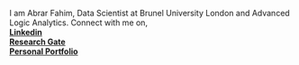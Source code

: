I am Abrar Fahim, Data Scientist at Brunel University London and Advanced Logic Analytics. 
Connect with me on, <br>
**<a href = "https://www.linkedin.com/in/abrar-fahim/"> Linkedin </a>** <br>
**<a href = "https://www.researchgate.net/profile/Abrar-Fahim-2"> Research Gate </a>** <br>
**<a href = "https://www.abrarfahim.co.uk/">Personal Portfolio</a>** <br>

